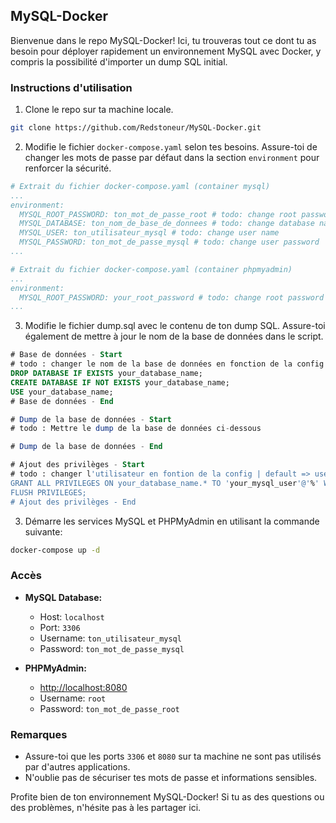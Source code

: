 ## MySQL-Docker

Bienvenue dans le repo MySQL-Docker! Ici, tu trouveras tout ce dont tu as besoin pour déployer rapidement un environnement MySQL avec Docker, y compris la possibilité d'importer un dump SQL initial.

### Instructions d'utilisation

1. Clone le repo sur ta machine locale.

  ```bash
  git clone https://github.com/Redstoneur/MySQL-Docker.git
  ```

2. Modifie le fichier `docker-compose.yaml` selon tes besoins. Assure-toi de changer les mots de passe par défaut dans la section `environment` pour renforcer la sécurité.

  ```yaml
  # Extrait du fichier docker-compose.yaml (container mysql)
  ...
  environment:
    MYSQL_ROOT_PASSWORD: ton_mot_de_passe_root # todo: change root password
    MYSQL_DATABASE: ton_nom_de_base_de_donnees # todo: change database name
    MYSQL_USER: ton_utilisateur_mysql # todo: change user name
    MYSQL_PASSWORD: ton_mot_de_passe_mysql # todo: change user password
  ...
  ```
  ```yaml
  # Extrait du fichier docker-compose.yaml (container phpmyadmin)
  ...
  environment:
    MYSQL_ROOT_PASSWORD: your_root_password # todo: change root password
  ...
  ```

3. Modifie le fichier dump.sql avec le contenu de ton dump SQL. Assure-toi également de mettre à jour le nom de la base de données dans le script.

  ```sql
  # Base de données - Start
  # todo : changer le nom de la base de données en fonction de la config | default => database: your_database_name
  DROP DATABASE IF EXISTS your_database_name;
  CREATE DATABASE IF NOT EXISTS your_database_name;
  USE your_database_name;
  # Base de données - End
  
  # Dump de la base de données - Start
  # todo : Mettre le dump de la base de données ci-dessous
  
  # Dump de la base de données - End
  
  # Ajout des privilèges - Start
  # todo : changer l'utilisateur en fontion de la config | default => user: your_mysql_user, password: your_mysql_password , database: your_database_name
  GRANT ALL PRIVILEGES ON your_database_name.* TO 'your_mysql_user'@'%' WITH GRANT OPTION;
  FLUSH PRIVILEGES;
  # Ajout des privilèges - End
  ```

3. Démarre les services MySQL et PHPMyAdmin en utilisant la commande suivante:

  ```bash
  docker-compose up -d
  ```

### Accès

- **MySQL Database:**
    - Host: `localhost`
    - Port: `3306`
    - Username: `ton_utilisateur_mysql`
    - Password: `ton_mot_de_passe_mysql`

- **PHPMyAdmin:**
    - [http://localhost:8080](http://localhost:8080)
    - Username: `root`
    - Password: `ton_mot_de_passe_root`

### Remarques

- Assure-toi que les ports `3306` et `8080` sur ta machine ne sont pas utilisés par d'autres applications.
- N'oublie pas de sécuriser tes mots de passe et informations sensibles.

Profite bien de ton environnement MySQL-Docker! Si tu as des questions ou des problèmes, n'hésite pas à les partager ici.